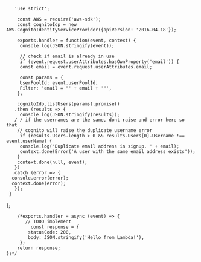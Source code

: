        'use strict';

        const AWS = require('aws-sdk');
        const cognitoIdp = new AWS.CognitoIdentityServiceProvider({apiVersion: '2016-04-18'});

        exports.handler = function(event, context) {
         console.log(JSON.stringify(event));

         // check if email is already in use
         if (event.request.userAttributes.hasOwnProperty('email')) {
         const email = event.request.userAttributes.email;
    
         const params = {
         UserPoolId: event.userPoolId,
         Filter: 'email = "' + email + '"',
        };
    
        cognitoIdp.listUsers(params).promise()
       .then (results => {
         console.log(JSON.stringify(results));
       / / if the usernames are the same, dont raise and error here so that
        // cognito will raise the duplicate username error
         if (results.Users.length > 0 && results.Users[0].Username !== event.userName) {
         console.log('Duplicate email address in signup. ' + email);
         context.done(Error('A user with the same email address exists'));
        }
        context.done(null, event);
       })
      .catch (error => {
      console.error(error);
      context.done(error);      
       });
     }
   };




        /*exports.handler = async (event) => {
           // TODO implement
             const response = {
            statusCode: 200,
            body: JSON.stringify('Hello from Lambda!'),
         };
        return response;
    };*/

